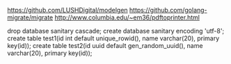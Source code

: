 https://github.com/LUSHDigital/modelgen
https://github.com/golang-migrate/migrate
http://www.columbia.edu/~em36/pdftoprinter.html

drop database sanitary cascade;
create database sanitary encoding 'utf-8';
create table test1(id int default unique_rowid(), name varchar(20), primary key(id));
create table test2(id uuid default gen_random_uuid(), name varchar(20), primary key(id));

